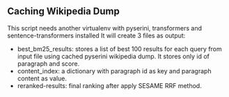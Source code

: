 ## Caching Wikipedia Dump

This script needs another virtualenv with pyserini, transformers and sentence-transformers installed
It will create 3 files as output:
- best_bm25_results: stores a list of best 100 results for each query from input file using cached pyserini wikipedia dump. It stores only id of paragraph and score.
- content_index: a dictionary with paragraph id as key and paragraph content as value.
- reranked-results: final ranking after apply SESAME RRF method.